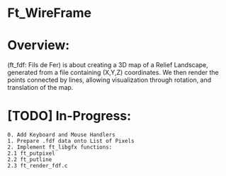 # Ft_WireFrame

# Overview:
(ft_fdf: Fils de Fer) is about creating a 3D map of a Relief Landscape, generated from a file containing (X,Y,Z) coordinates. We then render the points connected by lines, allowing visualization through rotation, and translation of the map.

# [TODO] In-Progress:

	0. Add Keyboard and Mouse Handlers
	1. Prepare .fdf data onto List of Pixels
	2. Implement ft_libgfx functions:
	2.1 ft_putpixel
	2.2 ft_putline
	2.3 ft_render_fdf.c
